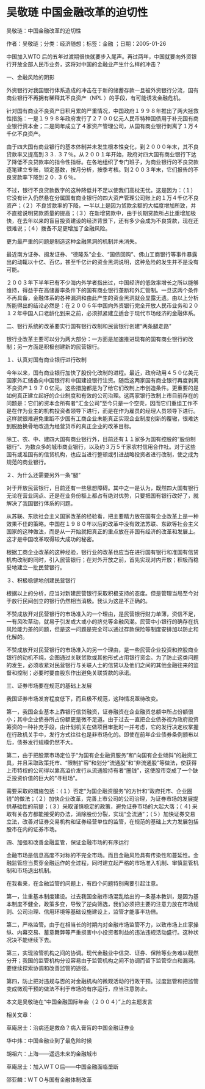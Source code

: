 # 吴敬琏  中国金融改革的迫切性  
  
吴敬琏：中国金融改革的迫切性  
作者：吴敬琏；分类：经济随想；标签：金融 ；日期：2005-01-26  
中国加入WTO 后的五年过渡期很快就要步入尾声。再过两年，中国就要向外资银行开放全部人民币业务，这将对中国的金融业产生什么样的冲击？  
一、金融风险的阴影  
外资银行对我国银行体系造成的冲击在于新的储蓄存款一旦被外资银行分流，国有商业银行不再拥有稀释其不良资产（NPL ）的手段，有可能诱发金融危机。  
针对国有商业不良资产日积月累的严重情况，中国政府１９９８年推出了两大拯救性措施：一是１９９８年政府发行了２７００亿元人民币特种国债用于补充国有商业银行资本金；二是同年成立了４家资产管理公司，从国有商业银行剥离了１万４千亿不良资产。  
由于四大国有商业银行的基本体制并未发生根本性变化，到２０００年末，其不良贷款率又提高到３３. ３７％。从２００１年开始，政府对四大国有商业银行下达了降低不良贷款率的指令性指标。在各地组织了专门班子，为商业银行的不良贷款逐笔建立专账，锁定基数，按月分析，按季考核。到２００３年末，它们报告的不良贷款率下降到２０. ３６％。  
不过，银行不良贷款数字的这种降低并不足以使我们高枕无忧。这是因为：（１）它没有计入仍然悬在分属国有商业银行的四大资产管理公司账上的１万４千亿不良资产；（２）不良贷款率的下降，一半以上是因为贷款余额的大幅度增加所致，并不直接说明贷款质量的提高；（３）在新增贷款中，由于长期贷款所占比重增加极快，在去年以来的盲目投资建设的经济背景下，还有多少会成为不良贷款，现在还很难说；（４）拨备不足更增加了金融风险。  
更为最严重的问题是制造这种金融黑洞的机制并未消失。  
最近南方证券、闽发证券、“德隆系”企业、“国债回购”、佛山工商银行等事件暴露出的动辄以十亿、百亿，甚至千亿计的资金黑洞说明，这种危险的发生并不是没有可能。  
２００３年下半年已有不少海内外学者指出过，中国经济的低效率增长之所以能够维持，得益于在高储蓄率条件下的国有商业银行垄断和外汇管制。一旦这两个条件不再具备，金融体系的各种漏洞和由此产生的资金黑洞就会显露无遗。由以上分析所能得出的结论必然是：在２００６年中国向外资银行完全开放人民币业务和２０１２年中国人口老龄化到来之前，必须抓紧建立适合于现代市场经济的金融体系。  
二、银行系统的改革要实行国有银行改制和民营银行创建“两条腿走路”  
银行业改革主要可以分为两大部分：一方面是加速推进现有的国有商业银行的改制；另一方面是积极创建新的民营银行。  
１、认真对国有商业银行进行改制  
今年以来，国有商业银行加快了股份化改制的进程。最近，政府动用４５０亿美元国家外汇储备向中国银行和中国建设银行注资。随后这两家国有商业银行再度剥离不良资产１９７０亿元。这些措施都是为了给它们改制上市创造条件。更重要的是如何真正建立起好的企业制度和有效的公司治理。这两家银行改制上市目前存在的问题是：它们的资本金所有者“汇金公司”至今只是一个空壳，因而它们重组工作不是在作为业主的机构投资者领导下进行，而是在作为雇员的经理人员领导下进行。这样就很难避免重蹈不少国有工商企业未能真正实现企业制度创新的覆辙，很难达到脱胎换骨地改造为经营货币的真正企业的改革目标。  
除工、农、中、建四大国有商业银行外，目前还有１１家多为国有控股的“股份制银行”、为数众多的城市商业银行，以及约３万５千家农村信用合作社。对于这些国有或准国有的信贷机构，也应当进行整顿或引进战略投资者进行改制，使之成为规范的商业银行。  
２、为什么还需要另外一条“腿”  
对于开放民营银行，目前还有一些思想障碍。其中之一是认为，既然四大国有银行无论在营业网点、还是在业务份额上都占有绝对优势，只要把国有银行改好了，就解决了我国银行体系的问题。  
从苏联、东欧社会主义国家改革的经验看，把主要精力放在国有企业改革上是一种效果不佳的策略。中国在１９８０年以后的改革中没有效法苏联、东欧等社会主义国家的这种做法，而是从一开始就把真正的重点放在非国有经济的改革和发展上。这才是中国改革取得较大成功的秘密。  
根据工商企业改革的这种经验，银行业的改革也应当在进行国有银行和准国有信贷机构改制的同时，引入民营银行；在对外开放之前，首先实现对内开放；积极而稳妥地建立一批民营银行。  
３、积极稳健地创建民营银行  
根据以上的分析，应当对新建民营银行采取积极支持的态度。但是管理当局至今对于放行民间创立的银行仍然相当消极。我认为这是不正确的。  
不赞成放开对民营银行的市场准入的一个理由，是民营银行财力单薄，资信不足，一有风吹草动，就易于引发或大或小的挤兑等金融风潮。民营中小银行的确存在抗风险能力差的问题，但是这一问题是完全可以通过存款保险等制度安排加以防止和化解的。  
不赞成放开对民营银行的市场准入的另一个理由，是一些民营企业投资和控股商业银行的动机不纯，企图通过关联贷款或其他形式占用银行资金。为了防止这类问题的发生，必须收紧对民营银行与关联人士的信贷以及他们之间的其他金融往来的监督和控制；必要时要由股东作出避免关联贷款的承诺。  
三、证券市场要在规范的基础上发展  
我国证券市场发育程度低下，而且极不规范，这种情况亟待改变。  
第一，我国企业基本上靠银行信贷融资，证券融资在企业融资总额中所占份额很小；其中企业债券所占份额更是微不足道。由于过去一直把企业债券视为政府投资筹资的一种补充手段，由计划机关在做项目审批时一并考虑，它的发行决定权掌握在行政机关手中，发行方式往往也是非市场化的。即使在前年企业债券条例颁布以后，债券发行规模仍然不大。  
第二，由于把股票市场定位于“为国有企业融资服务”和“向国有企业倾斜”的融资工具，并且采取政策托市、“限制扩容”和划分“流通股”和“非流通股”等做法，使获得上市特权的公司得以靠高溢价发行从流通股持有者“圈钱”，这使股市变成了一个缺乏投资价值的巨大的“寻租场”。  
需要采取的措施包括：（１）否定“为国企融资服务”的方针和“政府托市、企业圈钱”的做法；（２）加快企业改革，完善上市公司的公司治理，为证券市场的发展提供基础性的前提；（３）采取谨慎稳定的政策，避免证券市场的大起大落；( ４) 采取有关各方都能接受的办法，消除股份分裂，实现“全流通”；（５）加快证券交易立法，改善对证券交易机构和证券经营单位的监管，在规范的基础上大力发展包括股市在内的证券市场。  
四、加强和改善金融监管，保证金融市场的有序运行  
金融市场是信息高度不对称的不完全市场。而且金融风险具有传染性和蔓延性。金融监管应当贯穿金融运作的全过程，同时建立起严格的市场准入机制、审慎监管机制和市场退出机制。  
在我看来，在金融监管的问题上，有四个问题特别需要引起注意。  
第一，注重基本制度建设。过去我国金融市场混乱给出的一条基本教训，是因为基本制度不健全，政策多变，导致了逆向筛选，我们必须把主要的注意力放在市场规则、公司治理、信用环境等基础设施建设上，监管才能事半功倍。  
第二，严格监管。由于在相当长的时期内对金融市场监管不力，以致市场上庄家操纵、内幕交易、蓄意舞弊等严重损害中小投资者利益的违法违规活动盛行。这种状况决不能继续下去。  
第三，实现监管机构之间的协调。现代金融业中信贷、证券、保险等业务难以截然分开；我国的监管机构分设容易由于监管机构之间不协调而留下监管空白和漏洞。要继续探索协调和改善监管的途径。  
第四，防止把对违规与否的对金融机构的微观活动的行政干预。过度监管和把监管变成微观干预的做法不利于市场的有序运行，应当注意防止。  
本文是吴敬琏在“中国金融国际年会（２００４）”上的主题发言  
  
相关文章：  
草庵居士：治病还是救命？病入膏肓的中国金融证券业  
华中炜：中国金融业到了最危险时候  
胡祖六：上海——遥远未来的金融城市  
草庵居士：加入ＷＴＯ后——中国金融面临垄断  
邵亚麟：ＷＴＯ与国有金融体制改革